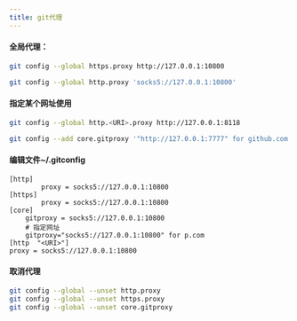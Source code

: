 ```yaml
---
title: git代理
---
```


#### 全局代理：

```bash
git config --global https.proxy http://127.0.0.1:10800

git config --global http.proxy 'socks5://127.0.0.1:10800'
```

#### 指定某个网址使用

```bash
git config --global http.<URI>.proxy http://127.0.0.1:8118

git config --add core.gitproxy '"http://127.0.0.1:7777" for github.com'
```



#### 编辑文件~/.gitconfig

```gitconfig
[http]
	 	proxy = socks5://127.0.0.1:10800
[https]
		proxy = socks5://127.0.0.1:10800
[core]
    gitproxy = socks5://127.0.0.1:10800
    # 指定网址
    gitproxy="socks5://127.0.0.1:10800" for p.com
[http  "<URI>"]
proxy = socks5://127.0.0.1:10800
```



#### 取消代理

```bash
git config --global --unset http.proxy
git config --global --unset https.proxy
git config --global --unset core.gitproxy
```

